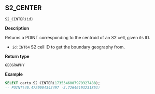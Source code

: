 ## S2_CENTER

```sql:signature
S2_CENTER(id)
```

**Description**

Returns a POINT corresponding to the centroid of an S2 cell, given its ID.

* `id`: `INT64` S2 cell ID to get the boundary geography from.

**Return type**

`GEOGRAPHY`

**Example**

```sql
SELECT carto.S2_CENTER(1735346007979327488);
-- POINT(40.4720004343497 -3.72646193231851)
```
